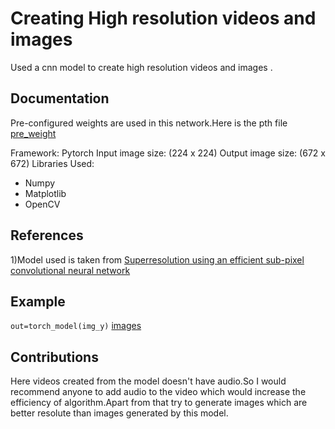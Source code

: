 # Creating High resolution videos and images
Used a cnn model to create high resolution videos and images .

## Documentation ##
Pre-configured weights are used in this network.Here is the pth file [pre_weight](superres_epoch100-44c6958e.pth)

Framework: Pytorch
Input image size: (224 x 224)
Output image size: (672 x 672)
Libraries Used:
* Numpy
* Matplotlib
* OpenCV

## References ##
1)Model used is taken from [Superresolution using an efficient sub-pixel convolutional neural network](https://github.com/pytorch/examples/tree/master/super_resolution)

## Example ##
```out=torch_model(img_y)```
[images](high_resolute_image.jpg)

## Contributions ##

Here videos created from the model doesn't have audio.So I would recommend anyone to add audio to the video which would increase the efficiency of algorithm.Apart from that try to generate images which are better resolute than images generated by this model.
